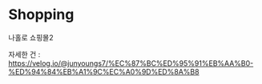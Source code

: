 # Shopping
나홀로 쇼핑몰2

자세한 건 : https://velog.io/@junyoungs7/%EC%87%BC%ED%95%91%EB%AA%B0-%ED%94%84%EB%A1%9C%EC%A0%9D%ED%8A%B8

